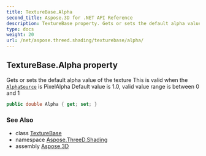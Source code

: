 ```yaml
---
title: TextureBase.Alpha
second_title: Aspose.3D for .NET API Reference
description: TextureBase property. Gets or sets the default alpha value of the texture This is valid when the AlphaSource is PixelAlpha Default value is 1.0 valid value range is between 0 and 1
type: docs
weight: 20
url: /net/aspose.threed.shading/texturebase/alpha/
---
```

## TextureBase.Alpha property

Gets or sets the default alpha value of the texture This is valid when the [`AlphaSource`](../alphasource/) is PixelAlpha Default value is 1.0, valid value range is between 0 and 1

```csharp
public double Alpha { get; set; }
```

### See Also

* class [TextureBase](../)
* namespace [Aspose.ThreeD.Shading](../../texturebase/)
* assembly [Aspose.3D](../../../)


